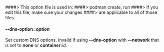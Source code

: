 ####> This option file is used in:
####>   podman create, run
####> If you edit this file, make sure your changes
####> are applicable to all of those files.
#### **--dns-option**=*option*

Set custom DNS options. Invalid if using **--dns-option** with **--network** that is set to **none** or **container:**_id_.
